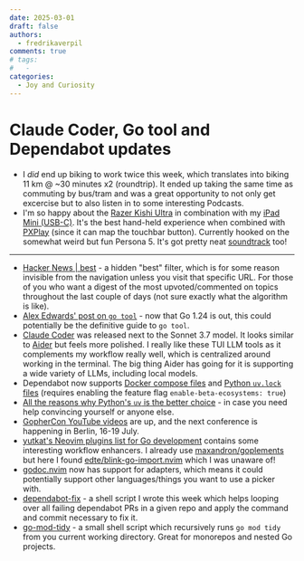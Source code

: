 ```yaml
---
date: 2025-03-01
draft: false
authors:
  - fredrikaverpil
comments: true
# tags:
#   -
categories:
  - Joy and Curiosity
---
```


# Claude Coder, Go tool and Dependabot updates

- I _did_ end up biking to work twice this week, which translates into biking 11
  km @ ~30 minutes x2 (roundtrip). It ended up taking the same time as commuting
  by bus/tram and was a great opportunity to not only get excercise but to also
  listen in to some interesting Podcasts.
- I'm so happy about the
  [Razer Kishi Ultra](https://www.razer.com/ap-en/mobile-controllers/razer-kishi-ultra)
  in combination with my [iPad Mini (USB-C)](https://www.apple.com/ipad-mini/).
  It's the best hand-held experience when combined with
  [PXPlay](https://apps.apple.com/us/app/pxplay-remote-streaming/id1638586503)
  (since it can map the touchbar button). Currently hooked on the somewhat weird
  but fun Persona 5. It's got pretty neat
  [soundtrack](https://open.spotify.com/album/4pJT0WKggr4xk149X8A6KC?si=Fo6HN7KYTQ6Yfndw-6ymxw)
  too!

---

- [Hacker News | best](https://news.ycombinator.com/best) - a hidden "best"
  filter, which is for some reason invisible from the navigation unless you
  visit that specific URL. For those of you who want a digest of the most
  upvoted/commented on topics throughout the last couple of days (not sure
  exactly what the algorithm is like).
- [Alex Edwards' post on `go tool`](https://www.alexedwards.net/blog/how-to-manage-tool-dependencies-in-go-1.24-plus) -
  now that Go 1.24 is out, this could potentially be the definitive guide to
  `go tool`.
- [Claude Coder](https://docs.anthropic.com/en/docs/agents-and-tools/claude-code/overview)
  was released next to the Sonnet 3.7 model. It looks similar to
  [Aider](https://github.com/Aider-AI/aider) but feels more polished. I really
  like these TUI LLM tools as it complements my workflow really well, which is
  centralized around working in the terminal. The big thing Aider has going for
  it is supporting a wide variety of LLMs, including local models.
- Dependabot now supports
  [Docker compose files](https://github.com/dependabot/dependabot-core/issues/390)
  and
  [Python `uv.lock` files](https://github.com/dependabot/dependabot-core/issues/10478)
  (requires enabling the feature flag `enable-beta-ecosystems: true`)
- [All the reasons why Python's `uv` is the better choice](https://www.bitecode.dev/p/a-year-of-uv-pros-cons-and-should) -
  in case you need help convincing yourself or anyone else.
- [GopherCon YouTube videos](https://gopherconeurope.substack.com/p/release-notes-v20246)
  are up, and the next conference is happening in Berlin, 16-19 July.
- [yutkat's Neovim plugins list for Go development](https://github.com/yutkat/my-neovim-pluginlist/blob/main/go.md)
  contains some interesting workflow enhancers. I already use
  [maxandron/goplements](https://github.com/maxandron/goplements.nvim) but here
  I found
  [edte/blink-go-import.nvim](https://github.com/edte/blink-go-import.nvim)
  which I was unaware of!
- [godoc.nvim](https://github.com/fredrikaverpil/godoc.nvim) now has support for
  adapters, which means it could potentially support other languages/things you
  want to use a picker with.
- [dependabot-fix](https://github.com/fredrikaverpil/dotfiles/blob/main/shell/bin/dependabot-fix) -
  a shell script I wrote this week which helps looping over all failing
  dependabot PRs in a given repo and apply the command and commit necessary to
  fix it.
- [go-mod-tidy](https://github.com/fredrikaverpil/dotfiles/blob/main/shell/bin/go-mod-tidy) -
  a small shell script which recursively runs `go mod tidy` from you current
  working directory. Great for monorepos and nested Go projects.
